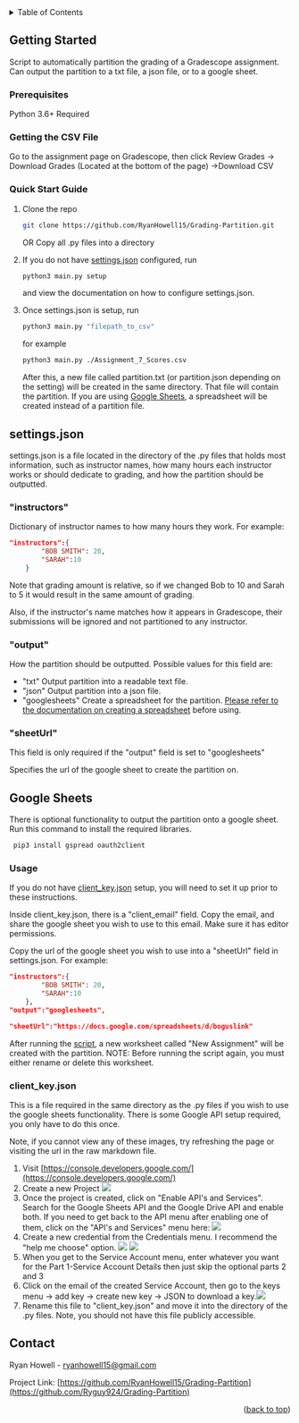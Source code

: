 
<div id="top"></div>
<!-- TABLE OF CONTENTS -->
<details>
  <summary>Table of Contents</summary>
  <ol>
    <li>
      <a href="#getting-started">Getting Started</a>
      <ul>
        <li><a href="#prerequisites">Prerequisites</a></li>
        <li><a href="#getting-the-csv-file">Getting the CSV file</a></li>
        <li><a href="#quick-start-guide">Quick Start Guide</a></li>
      </ul>
    </li>
    <li><a href="#settingsjson">settings.json</a></li>
    <li>
     <a href="#google-sheets">Google Sheets</a>
      <ul>
        <li><a href="#usage">Usage</a></li>
        <li><a href="#client_keyjson">client_key.json</a></li>
       </ul>
      </li>
      <li><a href="#contact">Contact</a></li>
  </ol>
</details>

<!-- GETTING STARTED -->
## Getting Started
Script to automatically partition the grading of a Gradescope assignment. Can output the partition to a txt file, a json file, or to a google sheet.

### Prerequisites

Python 3.6+ Required

### Getting the CSV File

Go to the assignment page on Gradescope, then click
Review Grades -> Download Grades (Located at the bottom of the page)
->Download CSV

### Quick Start Guide

1. Clone the repo
   ```sh
   git clone https://github.com/RyanHowell15/Grading-Partition.git
   ```
   OR
   Copy all .py files into a directory
   
2. If you do not have <a href="#settingsjson">settings.json</a> configured, run
   ```sh
   python3 main.py setup
   ```
   and view the documentation on how to configure settings.json.
3. Once settings.json  is setup, run
   ```sh
   python3 main.py "filepath_to_csv"
   ```
   for example
    ```sh
   python3 main.py ./Assignment_7_Scores.csv
   ```
   After this, a new file called partition.txt (or partition.json depending on the setting) will be created in the same directory. That file will contain the partition.
   If you are using <a href="#google-sheets">Google Sheets</a>, a spreadsheet will be created instead of a partition file.


<!-- USAGE EXAMPLES -->
## settings.json

settings.json is a file located in the directory of the .py files that holds most information, such as instructor names, how many hours each instructor works or should dedicate to grading, and how the partition should be outputted.

### "instructors"
Dictionary of instructor names to how many hours they work.
For example:
```json
"instructors":{
        "BOB SMITH": 20,
        "SARAH":10
    }
```
Note that grading amount is relative, so if we changed Bob to 10 and Sarah to 5 it would result in the same amount of grading. 

Also, if the instructor's name matches how it appears in Gradescope, their submissions will be ignored and not partitioned to any instructor.

### "output"
How the partition should be outputted. 
Possible values for this field are:

 - "txt" Output partition into a readable text file.
 - "json" Output partition into a json file.
 - "googlesheets" Create a spreadsheet for the partition. <a href="#google-sheets">Please refer to the documentation on creating a spreadsheet</a> before using.

### "sheetUrl"
This field is only required if the "output" field is set to "googlesheets"

Specifies the url of the google sheet to create the partition on.


## Google Sheets
There is optional functionality to output the partition onto a google sheet.
Run this command to install the required libraries.
  ```sh
   pip3 install gspread oauth2client
   ```

### Usage
If you do not have <a href="#client_keyjson">client_key.json</a> setup, you will need to set it up prior to these instructions.

Inside client_key.json, there is a "client_email" field. Copy the email, and share the google sheet you wish to use to this email. Make sure it has editor permissions.

Copy the url of the google sheet you wish to use into a "sheetUrl" field in settings.json. For example:
```json
"instructors":{
        "BOB SMITH": 20,
        "SARAH":10
    }, 
"output":"googlesheets",

"sheetUrl":"https://docs.google.com/spreadsheets/d/boguslink"
```

After running the <a href="#quick-start-guide">script</a>, a new worksheet called "New Assignment" will be created with the partition. 
NOTE: Before running the script again, you must either rename or delete this worksheet.


### client_key.json
This is a file required in the same directory as the .py files if you wish to use the google sheets functionality. There is some Google API setup required, you only have to do this once.

Note, if you cannot view any of these images, try refreshing the page or visiting the url in the raw markdown file. 

 1. Visit [https://console.developers.google.com/](https://console.developers.google.com/)
 2. Create a new Project <img src="https://drive.google.com/uc?export=view&id=16aIkntgwlSiOdUZxOhbqgEIC_r0UOrYN"> 
 3. Once the project is created, click on "Enable API's and Services". Search for the Google Sheets API and the Google Drive API and enable both. If you need to get back to the API menu after enabling one of them, click on the "API's and Services" menu here: <img src="https://drive.google.com/uc?export=view&id=1PCXx8Huvd391VA6OGqokCnoMplydirhn"> 
 4. Create a new credential from the Credentials menu. I recommend the "help me choose" option. <img src="https://drive.google.com/uc?export=view&id=1oTRA8TAaYxWFHl1U8Ee9aSB14GcMYTWJ"> <img src="https://drive.google.com/uc?export=view&id=1UoKlEJNLB-Fr01X23nxXtWdyRBdrSTtT"> 
 5. When you get to the Service Account menu, enter whatever you want for the Part 1-Service Account Details then just skip the optional parts 2 and 3
 6. Click on the email of the created Service Account, then go to the keys menu -> add key -> create new key -> JSON to download a key.<img src="https://drive.google.com/uc?export=view&id=1Ak4NQBg-n93Bsls12BGMD1MU6iNSAAuF"> 
 7. Rename this file to "client_key.json" and move it into the directory of the .py files. Note, you should not have this file publicly accessible.

<!-- CONTACT -->
## Contact

Ryan Howell -  ryanhowell15@gmail.com

Project Link: [https://github.com/RyanHowell15/Grading-Partition](https://github.com/Ryguy924/Grading-Partition)

<p align="right">(<a href="#top">back to top</a>)</p>
